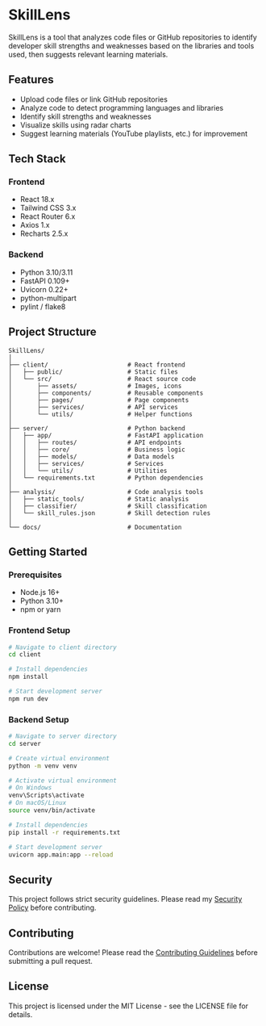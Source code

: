 # SkillLens

SkillLens is a tool that analyzes code files or GitHub repositories to identify developer skill strengths and weaknesses based on the libraries and tools used, then suggests relevant learning materials.

## Features

- Upload code files or link GitHub repositories
- Analyze code to detect programming languages and libraries
- Identify skill strengths and weaknesses
- Visualize skills using radar charts
- Suggest learning materials (YouTube playlists, etc.) for improvement

## Tech Stack

### Frontend
- React 18.x
- Tailwind CSS 3.x
- React Router 6.x
- Axios 1.x
- Recharts 2.5.x

### Backend
- Python 3.10/3.11
- FastAPI 0.109+
- Uvicorn 0.22+
- python-multipart
- pylint / flake8

## Project Structure

```
SkillLens/
│
├── client/                      # React frontend
│   ├── public/                  # Static files
│   └── src/                     # React source code
│       ├── assets/              # Images, icons
│       ├── components/          # Reusable components
│       ├── pages/               # Page components
│       ├── services/            # API services
│       └── utils/               # Helper functions
│
├── server/                      # Python backend
│   ├── app/                     # FastAPI application
│   │   ├── routes/              # API endpoints
│   │   ├── core/                # Business logic
│   │   ├── models/              # Data models
│   │   ├── services/            # Services
│   │   └── utils/               # Utilities
│   └── requirements.txt         # Python dependencies
│
├── analysis/                    # Code analysis tools
│   ├── static_tools/            # Static analysis
│   ├── classifier/              # Skill classification
│   └── skill_rules.json         # Skill detection rules
│
└── docs/                        # Documentation
```

## Getting Started

### Prerequisites
- Node.js 16+
- Python 3.10+
- npm or yarn

### Frontend Setup
```bash
# Navigate to client directory
cd client

# Install dependencies
npm install

# Start development server
npm run dev
```

### Backend Setup
```bash
# Navigate to server directory
cd server

# Create virtual environment
python -m venv venv

# Activate virtual environment
# On Windows
venv\Scripts\activate
# On macOS/Linux
source venv/bin/activate

# Install dependencies
pip install -r requirements.txt

# Start development server
uvicorn app.main:app --reload
```

## Security

This project follows strict security guidelines. Please read my [Security Policy](SECURITY.md) before contributing.


## Contributing

Contributions are welcome! Please read the [Contributing Guidelines](CONTRIBUTING.md) before submitting a pull request.

## License

This project is licensed under the MIT License - see the LICENSE file for details.
